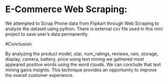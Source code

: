 # E-Commerce Web Scraping:

We attempted to Scrap Phone data from Flipkart through Web Scraping to analyze the dataset using python.
There is external csv file used in this mini project to save user’s data permanently.


#Conclusion:

By analyzing the product model, star, num_ratings, reviews, ram, storage, display, camera, battery, price using text mining we gathered 
most appeared positive words using the word clouds. We can conclude that text mining gains insights. This technique provides an opportunity to 
improve the overall customer experience.

 
